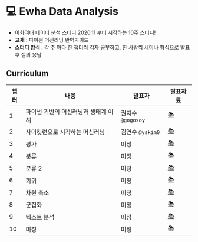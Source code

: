 # 💻 Ewha Data Analysis

- 이화여대 데이터 분석 스터디 2020.11 부터 시작하는 10주 스터디!
- **교재** : 파이썬 머신러닝 완벽가이드
- **스터디 방식** : 각 주 마다 한 챕터씩 각자 공부하고, 한 사람씩 세미나 형식으로 발표 후 질의 응답

## Curriculum
|챕터|내용|발표자|발표자료|
|------|---|---|---|
|1|파이썬 기반의 머신러닝과 생태계 이해|권지수 `@gogosoy`|[📚]()|
|2|사이킷런으로 시작하는 머신러닝|김연수 `@yskim0`|[📚]()|
|3|평가|미정|[📚]()|
|4|분류|미정|[📚]()|
|5|분류 2|미정|[📚]()|
|6|회귀|미정|[📚]()|
|7|차원 축소|미정|[📚]()|
|8|군집화|미정|[📚]()|
|9|텍스트 분석|미정|[📚]()|
|10|미정|미정|[📚]()|
